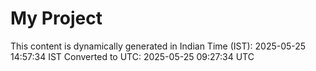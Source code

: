 # My Project

This content is dynamically generated in Indian Time (IST): 2025-05-25 14:57:34 IST
Converted to UTC: 2025-05-25 09:27:34 UTC
